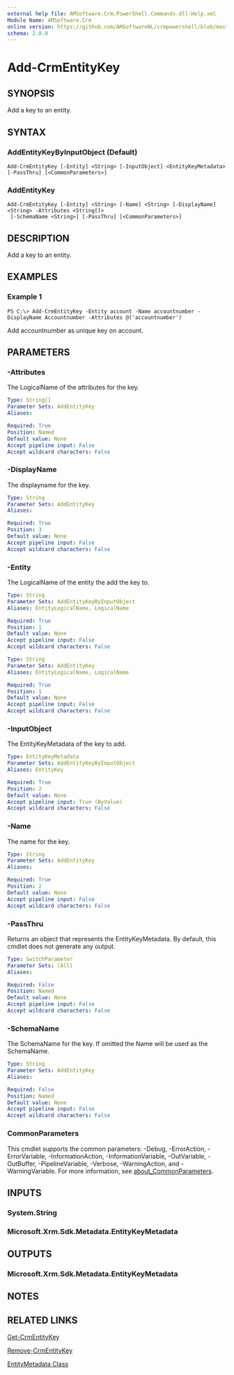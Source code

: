 ```yaml
---
external help file: AMSoftware.Crm.PowerShell.Commands.dll-Help.xml
Module Name: AMSoftware.Crm
online version: https://github.com/AMSoftwareNL/crmpowershell/blob/master/docs/Add-CrmEntityKey.md
schema: 2.0.0
---
```


# Add-CrmEntityKey

## SYNOPSIS
Add a key to an entity.

## SYNTAX

### AddEntityKeyByInputObject (Default)
```
Add-CrmEntityKey [-Entity] <String> [-InputObject] <EntityKeyMetadata> [-PassThru] [<CommonParameters>]
```

### AddEntityKey
```
Add-CrmEntityKey [-Entity] <String> [-Name] <String> [-DisplayName] <String> -Attributes <String[]>
 [-SchemaName <String>] [-PassThru] [<CommonParameters>]
```

## DESCRIPTION
Add a key to an entity.

## EXAMPLES

### Example 1
```
PS C:\> Add-CrmEntityKey -Entity account -Name accountnumber -DisplayName Accountnumber -Attributes @('accountnumber')
```

Add accountnumber as unique key on account.

## PARAMETERS

### -Attributes
The LogicalName of the attributes for the key.

```yaml
Type: String[]
Parameter Sets: AddEntityKey
Aliases:

Required: True
Position: Named
Default value: None
Accept pipeline input: False
Accept wildcard characters: False
```

### -DisplayName
The displayname for the key.

```yaml
Type: String
Parameter Sets: AddEntityKey
Aliases:

Required: True
Position: 3
Default value: None
Accept pipeline input: False
Accept wildcard characters: False
```

### -Entity
The LogicalName of the entity the add the key to.

```yaml
Type: String
Parameter Sets: AddEntityKeyByInputObject
Aliases: EntityLogicalName, LogicalName

Required: True
Position: 1
Default value: None
Accept pipeline input: False
Accept wildcard characters: False
```

```yaml
Type: String
Parameter Sets: AddEntityKey
Aliases: EntityLogicalName, LogicalName

Required: True
Position: 1
Default value: None
Accept pipeline input: False
Accept wildcard characters: False
```

### -InputObject
The EntityKeyMetadata of the key to add.

```yaml
Type: EntityKeyMetadata
Parameter Sets: AddEntityKeyByInputObject
Aliases: EntityKey

Required: True
Position: 2
Default value: None
Accept pipeline input: True (ByValue)
Accept wildcard characters: False
```

### -Name
The name for the key.

```yaml
Type: String
Parameter Sets: AddEntityKey
Aliases:

Required: True
Position: 2
Default value: None
Accept pipeline input: False
Accept wildcard characters: False
```

### -PassThru
Returns an object that represents the EntityKeyMetadata. By default, this cmdlet does not generate any output.

```yaml
Type: SwitchParameter
Parameter Sets: (All)
Aliases:

Required: False
Position: Named
Default value: None
Accept pipeline input: False
Accept wildcard characters: False
```

### -SchemaName
The SchemaName for the key. If omitted the Name will be used as the SchemaName.

```yaml
Type: String
Parameter Sets: AddEntityKey
Aliases:

Required: False
Position: Named
Default value: None
Accept pipeline input: False
Accept wildcard characters: False
```

### CommonParameters
This cmdlet supports the common parameters: -Debug, -ErrorAction, -ErrorVariable, -InformationAction, -InformationVariable, -OutVariable, -OutBuffer, -PipelineVariable, -Verbose, -WarningAction, and -WarningVariable. For more information, see [about_CommonParameters](http://go.microsoft.com/fwlink/?LinkID=113216).

## INPUTS

### System.String

### Microsoft.Xrm.Sdk.Metadata.EntityKeyMetadata

## OUTPUTS

### Microsoft.Xrm.Sdk.Metadata.EntityKeyMetadata

## NOTES

## RELATED LINKS

[Get-CrmEntityKey](Get-CrmEntityKey.md)

[Remove-CrmEntityKey](Remove-CrmEntityKey.md)

[EntityMetadata Class](https://msdn.microsoft.com/library/microsoft.xrm.sdk.metadata.entitymetadata.aspx)
